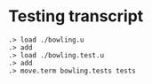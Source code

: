 # Testing transcript

```ucm
.> load ./bowling.u
.> add
.> load ./bowling.test.u
.> add
.> move.term bowling.tests tests
```
